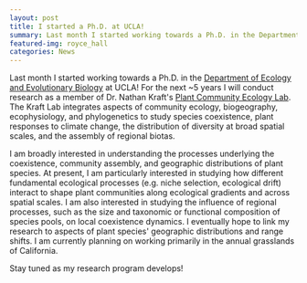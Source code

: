 ```yaml
---
layout: post
title: I started a Ph.D. at UCLA!
summary: Last month I started working towards a Ph.D. in the Department of Ecology and Evolutionary Biology at UCLA! For the next ~5 years I will conduct research as a member of Dr. Nathan Kraft's Plant Community Ecology Lab.
featured-img: royce_hall
categories: News
---
```


 Last month I started working towards a Ph.D. in the [Department of Ecology and Evolutionary Biology](https://www.eeb.ucla.edu/) at UCLA! For the next ~5 years I will conduct research as a member of Dr. Nathan Kraft's [Plant Community Ecology Lab](https://sites.lifesci.ucla.edu/eeb-kraft/). The Kraft Lab integrates aspects of community ecology, biogeography, ecophysiology, and phylogenetics to study species coexistence, plant responses to climate change, the distribution of diversity at broad spatial scales, and the assembly of regional biotas.

 I am broadly interested in understanding the processes underlying the coexistence, community assembly, and geographic distributions of plant species. At present, I am particularly interested in studying how different fundamental ecological processes (e.g. niche selection, ecological drift) interact to shape plant communities along ecological gradients and across spatial scales. I am also interested in studying the influence of regional processes, such as the size and taxonomic or functional composition of species pools, on local coexistence dynamics. I eventually hope to link my research to aspects of plant species' geographic distributions and range shifts. I am currently planning on working primarily in the annual grasslands of California.

 Stay tuned as my research program develops!
